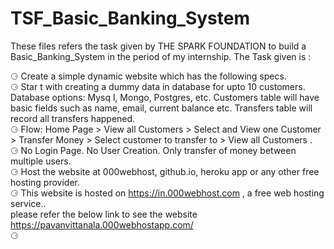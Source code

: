 # TSF_Basic_Banking_System
These files refers the task given by THE SPARK FOUNDATION to build a Basic_Banking_System in the period of my internship.
The Task given is :

⚆ Create a simple dynamic website which has the following specs.<br/>
⚆ Star t with creating a dummy data in database for upto 10 customers. Database options: Mysq l, Mongo, Postgres, etc. Customers table will have basic fields such as name, email, current balance etc. Transfers table will record all transfers happened.<br/>
⚆ Flow: Home Page > View all Customers > Select and View one Customer > Transfer Money > Select customer to transfer to > View all Customers . <br/>
⚆ No Login Page. No User Creation. Only transfer of money between multiple users. <br/>
⚆ Host the website at 000webhost, github.io, heroku app or any other free hosting provider.<br/>
⚆ This website is hosted on https://in.000webhost.com , a free web hosting service..<br/>
   please refer the below link to see the website <br/>
   https://pavanvittanala.000webhostapp.com/ <br/>
⚆ 
